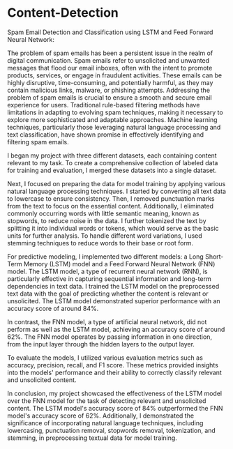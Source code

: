 # Content-Detection

Spam Email Detection and Classification using LSTM and Feed Forward Neural Network:

The problem of spam emails has been a persistent issue in the realm of digital communication. Spam emails refer to unsolicited and unwanted messages that flood our email inboxes, often with the intent to promote products, services, or engage in fraudulent activities. These emails can be highly disruptive, time-consuming, and potentially harmful, as they may contain malicious links, malware, or phishing attempts. Addressing the problem of spam emails is crucial to ensure a smooth and secure email experience for users. Traditional rule-based filtering methods have limitations in adapting to evolving spam techniques, making it necessary to explore more sophisticated and adaptable approaches. Machine learning techniques, particularly those leveraging natural language processing and text classification, have shown promise in effectively identifying and filtering spam emails.

I began my project with three different datasets, each containing content relevant to my task. To create a comprehensive collection of labeled data for training and evaluation, I merged these datasets into a single dataset.

Next, I focused on preparing the data for model training by applying various natural language processing techniques. I started by converting all text data to lowercase to ensure consistency. Then, I removed punctuation marks from the text to focus on the essential content. Additionally, I eliminated commonly occurring words with little semantic meaning, known as stopwords, to reduce noise in the data. I further tokenized the text by splitting it into individual words or tokens, which would serve as the basic units for further analysis. To handle different word variations, I used stemming techniques to reduce words to their base or root form.

For predictive modeling, I implemented two different models: a Long Short-Term Memory (LSTM) model and a Feed Forward Neural Network (FNN) model. The LSTM model, a type of recurrent neural network (RNN), is particularly effective in capturing sequential information and long-term dependencies in text data. I trained the LSTM model on the preprocessed text data with the goal of predicting whether the content is relevant or unsolicited. The LSTM model demonstrated superior performance with an accuracy score of around 84%.

In contrast, the FNN model, a type of artificial neural network, did not perform as well as the LSTM model, achieving an accuracy score of around 62%. The FNN model operates by passing information in one direction, from the input layer through the hidden layers to the output layer.

To evaluate the models, I utilized various evaluation metrics such as accuracy, precision, recall, and F1 score. These metrics provided insights into the models' performance and their ability to correctly classify relevant and unsolicited content.

In conclusion, my project showcased the effectiveness of the LSTM model over the FNN model for the task of detecting relevant and unsolicited content. The LSTM model's accuracy score of 84% outperformed the FNN model's accuracy score of 62%. Additionally, I demonstrated the significance of incorporating natural language techniques, including lowercasing, punctuation removal, stopwords removal, tokenization, and stemming, in preprocessing textual data for model training.

